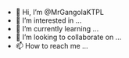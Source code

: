 - 👋 Hi, I’m @MrGangolaKTPL
- 👀 I’m interested in ...
- 🌱 I’m currently learning ...
- 💞️ I’m looking to collaborate on ...
- 📫 How to reach me ...

<!---
MrGangolaKTPL/MrGangolaKTPL is a ✨ special ✨ repository because its `README.md` (this file) appears on your GitHub profile.
You can click the Preview link to take a look at your changes.
--->
